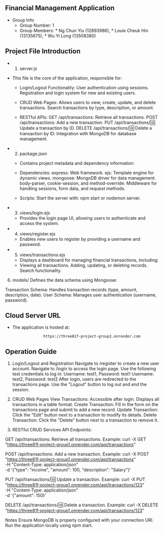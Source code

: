 ## Financial Management Application
   * Group Info
     * Group Number: 1
     * Group Members:
             * Ng Chun Yiu (12893986),
             * Louie Cheuk Hin (13135675),
             * Wu Yi Long (13508380)

       
## Project File Introduction
* 1. server.js
* This file is the core of the application, responsible for:

  * Login/Logout Functionality:
User authentication using sessions.
Registration and login system for new and existing users.

  * CRUD Web Pages:
Allows users to view, create, update, and delete transactions.
Search transactions by type, description, or amount.

  * RESTful APIs:
GET /api/transactions: Retrieve all transactions.
POST /api/transactions: Add a new transaction.
PUT /api/transactions/:id: Update a transaction by ID.
DELETE /api/transactions/:id: Delete a transaction by ID.
Integration with MongoDB for database management.

* 2. package.json
  * Contains project metadata and dependency information:

  * Dependencies:
express: Web framework.
ejs: Template engine for dynamic views.
mongoose: MongoDB driver for data management.
body-parser, cookie-session, and method-override: Middleware for handling sessions, form data, and request methods.
  * Scripts:
Start the server with: npm start or nodemon server.

* 3. views/login.ejs
  * Provides the login page UI, allowing users to authenticate and access the system.

* 4. views/register.ejs
  * Enables new users to register by providing a username and password.

* 5. views/transactions.ejs
  * Displays a dashboard for managing financial transactions, including:
  * Viewing all transactions.
Adding, updating, or deleting records.
Search functionality.
6. models/
Defines the data schema using Mongoose:

Transaction Schema: Handles transaction records (type, amount, description, date).
User Schema: Manages user authentication (username, password).

## Cloud Server URL
* The application is hosted at:
  
                    https://three81f-project-group1.onrender.com
  
## Operation Guide

1. Login/Logout and Registration
Navigate to /register to create a new user account.
Navigate to /login to access the login page.
Use the following test credentials to log in:
Username: test1, Password: test1
Username: test2, Password: test2
After login, users are redirected to the transactions page.
Use the "Logout" button to log out and end the session.

3. CRUD Web Pages
View Transactions: Accessible after login. Displays all transactions in a table format.
Create Transaction: Fill in the form on the transactions page and submit to add a new record.
Update Transaction: Click the "Edit" button next to a transaction to modify its details.
Delete Transaction: Click the "Delete" button next to a transaction to remove it.

4. RESTful CRUD Services
API Endpoints:

GET /api/transactions: Retrieve all transactions.
Example:
curl -X GET "https://three81f-project-group1.onrender.com/api/transactions"

POST /api/transactions: Add a new transaction.
Example:
curl -X POST "https://three81f-project-group1.onrender.com/api/transactions" \
-H "Content-Type: application/json" \
-d '{"type": "income", "amount": 100, "description": "Salary"}'

PUT /api/transactions/:id: Update a transaction.
Example:
curl -X PUT "https://three81f-project-group1.onrender.com/api/transactions/123" \
-H "Content-Type: application/json" \
-d '{"amount": 150}'

DELETE /api/transactions/:id: Delete a transaction.
Example:
curl -X DELETE "https://three81f-project-group1.onrender.com/api/transactions/123"

Notes
Ensure MongoDB is properly configured with your connection URI.
Run the application locally using npm start.
